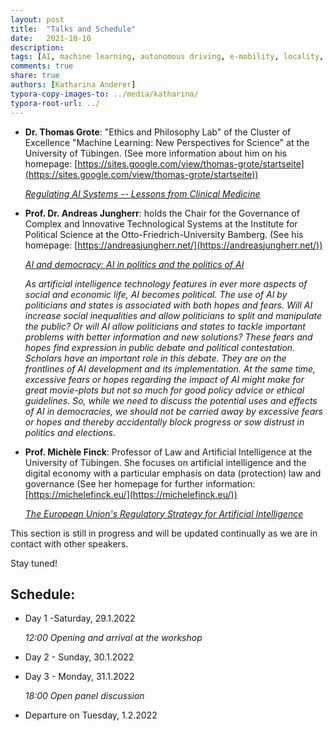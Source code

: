 ```yaml
---
layout: post
title:  "Talks and Schedule"
date:   2021-10-10
description: 
tags: [AI, machine learning, autonomous driving, e-mobility, locality, mobility]
comments: true
share: true
authors: [Katharina Anderer]
typora-copy-images-to: ../media/katharina/
typora-root-url: ../
---
```






- **Dr. Thomas Grote**: "Ethics and Philosophy Lab" of the Cluster of Excellence "Machine Learning: New Perspectives for Science" at the University of Tübingen. (See more information about him on his homepage: [https://sites.google.com/view/thomas-grote/startseite](https://sites.google.com/view/thomas-grote/startseite))

  
  
  *<u>Regulating AI Systems -- Lessons from Clinical Medicine</u>*
  
  
  
- **Prof. Dr. Andreas Jungherr**: holds the Chair for the Governance of Complex and Innovative Technological Systems at the Institute for Political Science at the Otto-Friedrich-University Bamberg. (See his homepage: [https://andreasjungherr.net/](https://andreasjungherr.net/))

  

  

  *<u>AI and democracy: AI in politics and the politics of AI</u>*

  *As artificial intelligence technology features in ever more aspects of social and economic life, AI becomes political. The use of AI by politicians and states is associated with both hopes and fears. Will AI increase social inequalities and allow politicians to split and manipulate the public? Or will AI allow politicians and states to tackle important problems with better information and new solutions? These fears and hopes find expression in public debate and political contestation. Scholars have an important role in this debate. They are on the frontlines of AI development and its implementation. At the same time, excessive fears or hopes regarding the impact of AI might make for great movie-plots but not so much for good policy advice or ethical guidelines. So, while we need to discuss the potential uses and effects of AI in democracies, we should not be carried away by excessive fears or hopes and thereby accidentally block progress or sow distrust in politics and elections*.
  
- **Prof. Michèle Finck**: Professor of Law and Artificial Intelligence at the University of Tübingen. She focuses on artificial intelligence and the digital economy with a particular emphasis on data (protection) law and governance (See her homepage for further information: [https://michelefinck.eu/](https://michelefinck.eu/))

  <u>*The European Union's Regulatory Strategy for Artificial Intelligence*</u>



This section is still in progress and will be updated continually as we are in contact with other speakers. 

Stay tuned! 

 



## **Schedule:** 

 

- Day 1 -Saturday, 29.1.2022 

  *12:00 Opening and arrival at the workshop* 

 

 

- Day 2 - Sunday, 30.1.2022 






- Day 3 - Monday, 31.1.2022 

  *18:00 Open panel discussion* 

 

 

- Departure on Tuesday, 1.2.2022 

